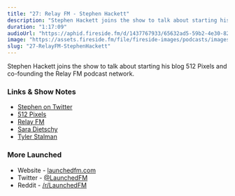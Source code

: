 ```yaml
---
title: "27: Relay FM - Stephen Hackett"
description: "Stephen Hackett joins the show to talk about starting his blog 512 Pixels and co-founding the Relay FM podcast network."
duration: "1:17:09"
audioUrl: "https://aphid.fireside.fm/d/1437767933/65632ad5-59b2-4e30-82d1-13845dce07dd/faa8e1b5-8533-4e9f-b7bc-a5d8400c0482.mp3"
image: "https://assets.fireside.fm/file/fireside-images/podcasts/images/6/65632ad5-59b2-4e30-82d1-13845dce07dd/episodes/f/faa8e1b5-8533-4e9f-b7bc-a5d8400c0482/cover.jpg"
slug: "27-RelayFM-StephenHackett"
---
```


<p>Stephen Hackett joins the show to talk about starting his blog 512 Pixels and co-founding the Relay FM podcast network.</p>

<h3>Links &amp; Show Notes</h3>

<ul>
<li><a href="https://twitter.com/ismh" rel="nofollow">Stephen on Twitter</a></li>
<li><a href="https://512pixels.net" rel="nofollow">512 Pixels</a></li>
<li><a href="https://www.relay.fm" rel="nofollow">Relay FM</a></li>
<li><a href="https://www.youtube.com/saradietschy" rel="nofollow">Sara Dietschy</a></li>
<li><a href="https://www.youtube.com/channel/UC6OICk-ceplUJf4sCN3DMnQ" rel="nofollow">Tyler Stalman</a></li>
</ul>

<h3>More Launched</h3>

<ul>
<li>Website - <a href="https://launchedfm.com" rel="nofollow">launchedfm.com</a></li>
<li>Twitter - <a href="https://twitter.com/launchedfm" rel="nofollow">@LaunchedFM</a></li>
<li>Reddit - <a href="https://www.reddit.com/r/LaunchedFM/" rel="nofollow">/r/LaunchedFM</a></li>
</ul>
